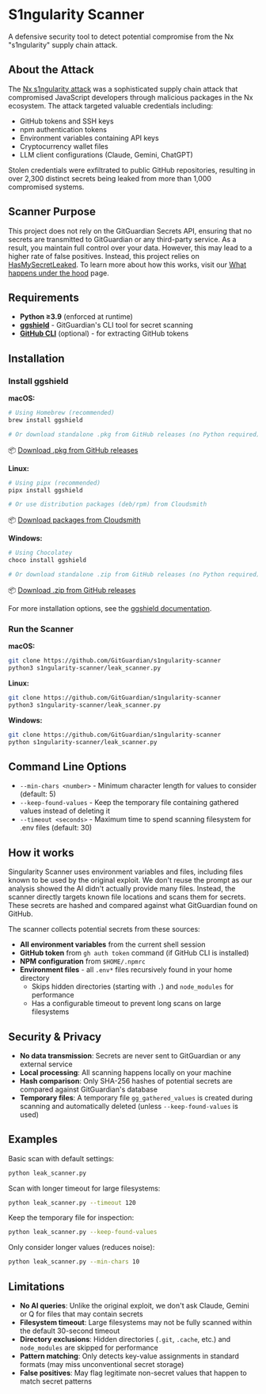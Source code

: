 # S1ngularity Scanner

A defensive security tool to detect potential compromise from the Nx "s1ngularity" supply chain attack.

## About the Attack

The [Nx s1ngularity attack](https://blog.gitguardian.com/the-nx-s1ngularity-attack-inside-the-credential-leak/) was a sophisticated supply chain attack that compromised JavaScript developers through malicious packages in the Nx ecosystem. The attack targeted valuable credentials including:

- GitHub tokens and SSH keys
- npm authentication tokens  
- Environment variables containing API keys
- Cryptocurrency wallet files
- LLM client configurations (Claude, Gemini, ChatGPT)

Stolen credentials were exfiltrated to public GitHub repositories, resulting in over 2,300 distinct secrets being leaked from more than 1,000 compromised systems.

## Scanner Purpose

This project does not rely on the GitGuardian Secrets API, ensuring that no secrets are transmitted to GitGuardian or any third-party service. As a result, you maintain full control over your data. However, this may lead to a higher rate of false positives. Instead, this project relies on [HasMySecretLeaked](https://www.gitguardian.com/hasmysecretleaked). To learn more about how this works, visit our [What happens under the hood](https://docs.gitguardian.com/ggshield-docs/reference/hmsl/overview#what-happens-under-the-hood) page.

## Requirements

- **Python ≥3.9** (enforced at runtime)
- **[ggshield](https://github.com/GitGuardian/ggshield)** - GitGuardian's CLI tool for secret scanning
- **[GitHub CLI](https://cli.github.com/)** (optional) - for extracting GitHub tokens

## Installation

### Install ggshield

**macOS:**
```bash
# Using Homebrew (recommended)
brew install ggshield

# Or download standalone .pkg from GitHub releases (no Python required)
```
📦 [Download .pkg from GitHub releases](https://github.com/GitGuardian/ggshield/releases)

**Linux:**
```bash
# Using pipx (recommended)
pipx install ggshield

# Or use distribution packages (deb/rpm) from Cloudsmith
```
📦 [Download packages from Cloudsmith](https://cloudsmith.io/~gitguardian/repos/ggshield/setup/)

**Windows:**
```bash
# Using Chocolatey
choco install ggshield

# Or download standalone .zip from GitHub releases (no Python required)
```
📦 [Download .zip from GitHub releases](https://github.com/GitGuardian/ggshield/releases)

For more installation options, see the [ggshield documentation](https://github.com/GitGuardian/ggshield#installation).

### Run the Scanner

**macOS:**
```bash
git clone https://github.com/GitGuardian/s1ngularity-scanner
python3 s1ngularity-scanner/leak_scanner.py
```

**Linux:**
```bash
git clone https://github.com/GitGuardian/s1ngularity-scanner
python3 s1ngularity-scanner/leak_scanner.py
```

**Windows:**
```bash
git clone https://github.com/GitGuardian/s1ngularity-scanner
python s1ngularity-scanner/leak_scanner.py
```

## Command Line Options

- `--min-chars <number>` - Minimum character length for values to consider (default: 5)
- `--keep-found-values` - Keep the temporary file containing gathered values instead of deleting it
- `--timeout <seconds>` - Maximum time to spend scanning filesystem for .env files (default: 30)

## How it works

Singularity Scanner uses environment variables and files, including files known to be used by the original exploit. We don't reuse the prompt as our analysis showed the AI didn't actually provide many files. Instead, the scanner directly targets known file locations and scans them for secrets. These secrets are hashed and compared against what GitGuardian found on GitHub.

The scanner collects potential secrets from these sources:
- **All environment variables** from the current shell session
- **GitHub token** from `gh auth token` command (if GitHub CLI is installed)
- **NPM configuration** from `$HOME/.npmrc`
- **Environment files** - all `.env*` files recursively found in your home directory
  - Skips hidden directories (starting with `.`) and `node_modules` for performance
  - Has a configurable timeout to prevent long scans on large filesystems

## Security & Privacy

- **No data transmission**: Secrets are never sent to GitGuardian or any external service
- **Local processing**: All scanning happens locally on your machine
- **Hash comparison**: Only SHA-256 hashes of potential secrets are compared against GitGuardian's database
- **Temporary files**: A temporary file `gg_gathered_values` is created during scanning and automatically deleted (unless `--keep-found-values` is used)

## Examples

Basic scan with default settings:
```bash
python leak_scanner.py
```

Scan with longer timeout for large filesystems:
```bash
python leak_scanner.py --timeout 120
```

Keep the temporary file for inspection:
```bash
python leak_scanner.py --keep-found-values
```

Only consider longer values (reduces noise):
```bash
python leak_scanner.py --min-chars 10
```

## Limitations

- **No AI queries**: Unlike the original exploit, we don't ask Claude, Gemini or Q for files that may contain secrets
- **Filesystem timeout**: Large filesystems may not be fully scanned within the default 30-second timeout
- **Directory exclusions**: Hidden directories (`.git`, `.cache`, etc.) and `node_modules` are skipped for performance
- **Pattern matching**: Only detects key-value assignments in standard formats (may miss unconventional secret storage)
- **False positives**: May flag legitimate non-secret values that happen to match secret patterns
